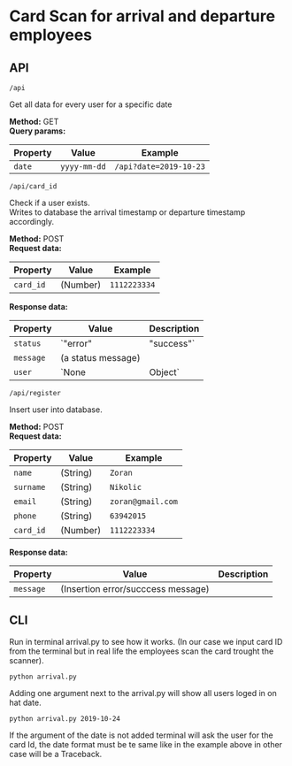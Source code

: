 # Card Scan for arrival and departure employees

## API

```
/api 
```

Get all data for every user for a specific date

**Method:** GET  
**Query params:** 

| Property | Value | Example |
| --- | --- | --- |
| `date` | `yyyy-mm-dd` | `/api?date=2019-10-23` |

```
/api/card_id
```

Check if a user exists.  
Writes to database the arrival timestamp or departure timestamp accordingly.  

**Method:** POST  
**Request data:** 

| Property | Value | Example |
| --- | --- | --- |
| `card_id` |  (Number) | `1112223334` |

**Response data:** 

| Property | Value | Description |
| --- | --- | --- |
| `status` | `"error" | "success"` |  |
| `message` | (a status message) |  |
| `user` | `None | Object` | Returns the User data |


```
/api/register
```

Insert user into database.  

**Method:** POST  
**Request data:**  

| Property | Value | Example |
| --- | --- | --- |
| `name` |  (String) | `Zoran` |
| `surname` |  (String) | `Nikolic` |
| `email` |  (String) | `zoran@gmail.com` |
| `phone` |  (String) | `63942015` |
| `card_id` |  (Number) | `1112223334` |

**Response data:** 

| Property | Value | Description |
| --- | --- | --- |
| `message` | (Insertion error/succcess message) |  |


## CLI

Run in terminal arrival.py to see how it works. (In our case we input card ID from the terminal but in real life the employees scan the card trought the scanner).

```
python arrival.py
```

Adding one argument next to the arrival.py will show all users loged in on hat date.

```
python arrival.py 2019-10-24
```
If the argument of the date is not added terminal will ask the user for the card Id, the date format must be te same like in the example above in other case will be a Traceback.